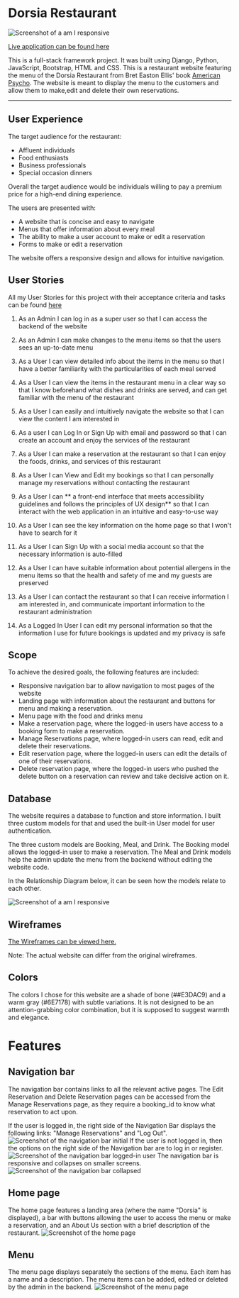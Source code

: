 # Dorsia Restaurant
![Screenshot of a am I responsive](https://myoctocat.com/assets/images/base-octocat.svg)

[Live application can be found here](https://pages.github.com/)

This is a full-stack framework project. It was built using Django, Python, JavaScript, Bootstrap, HTML and CSS. This is a restaurant website featuring the menu of the Dorsia Restaurant from Bret Easton Ellis' book [American Psycho](https://en.wikipedia.org/wiki/American_Psycho). The website is meant to display the menu to the customers and allow them to make,edit and delete their own reservations.

<hr>

## User Experience

The target audience for the restaurant:
- Affluent individuals
- Food enthusiasts
- Business professionals
- Special occasion dinners

Overall the target audience would be individuals willing to pay a premium price for a high-end dining experience.

The users are presented with:
- A website that is concise and easy to navigate
- Menus that offer information about every meal
- The ability to make a user account to make or edit a reservation
- Forms to make or edit a reservation

The website offers a responsive design and allows for intuitive navigation.

## User Stories
All my User Stories for this project with their acceptance criteria and tasks can be found [here](https://github.com/users/SamSswi/projects/5)

1. As an Admin I can log in as a super user so that I can access the backend of the website

2. As an Admin I can make changes to the menu items so that the users sees an up-to-date menu

3. As a User I can view detailed info about the items in the menu so that I have a better familiarity with the particularities of each meal served

4. As a User I can view the items in the restaurant menu in a clear way so that I know beforehand what dishes and drinks are served, and can get familiar with the menu of the restaurant

5. As a User I can easily and intuitively navigate the website so that I can view the content I am interested in

6. As a user I can Log In or Sign Up with email and password so that I can create an account and enjoy the services of the restaurant

7. As a User I can make a reservation at the restaurant so that I can enjoy the foods, drinks, and services of this restaurant

8. As a User I can View and Edit my bookings so that I can personally manage my reservations without contacting the restaurant

9. As a User I can ** a front-end interface that meets accessibility guidelines and follows the principles of UX design** so that I can interact with the web application in an intuitive and easy-to-use way

10. As a User I can see the key information on the home page so that I won't have to search for it

11. As a User I can Sign Up with a social media account so that the necessary information is auto-filled

12. As a User I can have suitable information about potential allergens in the menu items so that the health and safety of me and my guests are preserved

13. As a User I can contact the restaurant so that I can receive information I am interested in, and communicate important information to the restaurant administration

14. As a Logged In User I can edit my personal information so that the information I use for future bookings is updated and my privacy is safe

## Scope
To achieve the desired goals, the following features are included:
- Responsive navigation bar to allow navigation to most pages of the website
- Landing page with information about the restaurant and buttons for menu and making a reservation.
- Menu page with the food and drinks menu
- Make a reservation page, where the logged-in users have access to a booking form to make a reservation.
- Manage Reservations page, where logged-in users can read, edit and delete their reservations.
- Edit reservation page, where the logged-in users can edit the details of one of their reservations.
- Delete reservation page, where the logged-in users who pushed the delete button on a reservation can review and take decisive action on it.

## Database
The website requires a database to function and store information. I built three custom models for that and used the built-in User model for user authentication.

The three custom models are Booking, Meal, and Drink. The Booking model allows the logged-in user to make a reservation. The Meal and Drink models help the admin update the menu from the backend without editing the website code.

In the Relationship Diagram below, it can be seen how the models relate to each other.

![Screenshot of a am I responsive](https://myoctocat.com/assets/images/base-octocat.svg)

## Wireframes
[The Wireframes can be viewed here.](https://en.wikipedia.org/wiki/American_Psycho)

Note: The actual website can differ from the original wireframes.

## Colors
The colors I chose for this website are a shade of bone (##E3DAC9) and a warm gray (#6E7178) with subtle variations. It is not designed to be an attention-grabbing color combination, but it is supposed to suggest warmth and elegance. 

# Features

## Navigation bar
The navigation bar contains links to all the relevant active pages. The Edit Reservation and Delete Reservation pages can be accessed from the Manage Reservations page, as they require a booking_id to know what reservation to act upon.

If the user is logged in, the right side of the Navigation Bar displays the following links: "Manage Reservations" and "Log Out".
![Screenshot of the navigation bar initial](https://myoctocat.com/assets/images/base-octocat.svg)
If the user is not logged in, then the options on the right side of the Navigation bar are to log in or register.
![Screenshot of the navigation bar logged-in user](https://myoctocat.com/assets/images/base-octocat.svg)
The navigation bar is responsive and collapses on smaller screens.
![Screenshot of the navigation bar collapsed](https://myoctocat.com/assets/images/base-octocat.svg)


## Home page
The home page features a landing area (where the name "Dorsia" is displayed), a bar with buttons allowing the user to access the menu or make a reservation, and an About Us section with a brief description of the restaurant.
![Screenshot of the home page](https://myoctocat.com/assets/images/base-octocat.svg)

## Menu
The menu page displays separately the sections of the menu. Each item has a name and a description. The menu items can be added, edited or deleted by the admin in the backend.
![Screenshot of the menu page](https://myoctocat.com/assets/images/base-octocat.svg)

